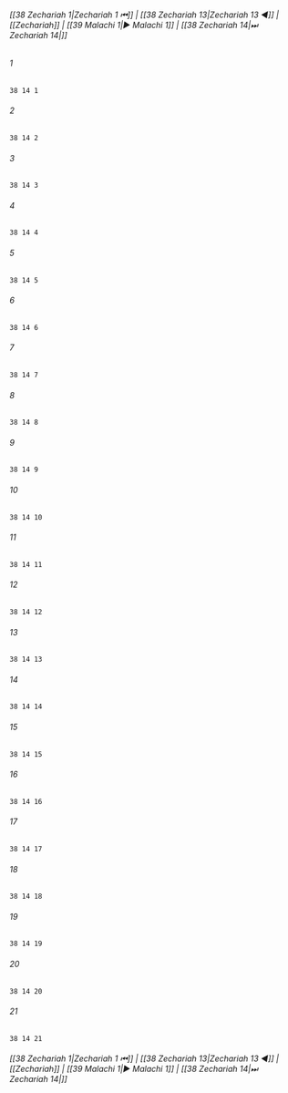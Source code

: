 
###### [[38 Zechariah 1|Zechariah 1 ⏮]] | [[38 Zechariah 13|Zechariah 13 ◀]] | [[Zechariah]] | [[39 Malachi 1|▶ Malachi 1]] | [[38 Zechariah 14|⏭ Zechariah 14|]]

###### 1
``` verse
38 14 1 
```
###### 2
``` verse
38 14 2 
```
###### 3
``` verse
38 14 3 
```
###### 4
``` verse
38 14 4 
```
###### 5
``` verse
38 14 5 
```
###### 6
``` verse
38 14 6 
```
###### 7
``` verse
38 14 7 
```
###### 8
``` verse
38 14 8 
```
###### 9
``` verse
38 14 9 
```
###### 10
``` verse
38 14 10 
```
###### 11
``` verse
38 14 11 
```
###### 12
``` verse
38 14 12 
```
###### 13
``` verse
38 14 13 
```
###### 14
``` verse
38 14 14 
```
###### 15
``` verse
38 14 15 
```
###### 16
``` verse
38 14 16 
```
###### 17
``` verse
38 14 17 
```
###### 18
``` verse
38 14 18 
```
###### 19
``` verse
38 14 19 
```
###### 20
``` verse
38 14 20 
```
###### 21
``` verse
38 14 21 
```

###### [[38 Zechariah 1|Zechariah 1 ⏮]] | [[38 Zechariah 13|Zechariah 13 ◀]] | [[Zechariah]] | [[39 Malachi 1|▶ Malachi 1]] | [[38 Zechariah 14|⏭ Zechariah 14|]]

